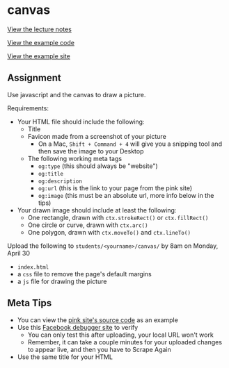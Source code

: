 # canvas

[View the lecture notes](/lectures/week4)

[View the example code](/homework/canvas/example)

[View the example site](https://mpaulweeks.github.io/cfc2018/homework/canvas/example)

## Assignment

Use javascript and the canvas to draw a picture.

Requirements:
- Your HTML file should include the following:
  - Title
  - Favicon made from a screenshot of your picture
    - On a Mac, `Shift + Command + 4` will give you a snipping tool and then save the image to your Desktop
  - The following working meta tags
    - `og:type` (this should always be "website")
    - `og:title`
    - `og:description`
    - `og:url` (this is the link to your page from the pink site)
    - `og:image` (this must be an absolute url, more info below in the tips)
- Your drawn image should include at least the following:
  - One rectangle, drawn with `ctx.strokeRect()` or `ctx.fillRect()`
  - One circle or curve, drawn with `ctx.arc()`
  - One polygon, drawn with `ctx.moveTo()` and `ctx.lineTo()`

Upload the following to `students/<yourname>/canvas/` by 8am on Monday, April 30
- `index.html`
- a `css` file to remove the page's default margins
- a `js` file for drawing the picture

## Meta Tips
- You can view the [pink site's source code](https://github.com/mpaulweeks/cfc2018/blob/master/index.html) as an example
- Use this [Facebook debugger site](https://developers.facebook.com/tools/debug/sharing) to verify
  - You can only test this after uploading, your local URL won't work
  - Remember, it can take a couple minutes for your uploaded changes to appear live, and then you have to Scrape Again
- Use the same title for your HTML <title> and the meta title
- Use the same image for your favicon and the meta preview
  - The meta preview must be at least 200x200 pixels
  - Don't know what the image's absolute URL should be? Images you upload should have a url like this:
    - `https://mpaulweeks.github.io/cfc2018/students/<yourname>/canvas/<yourimage>.png`
      - Of course, remove and replace the `<bracketed words>`
- Image urls have to be absolute, ie with the "http://" beginning

## Canvas Tips
- Guide on how to use [canvas](canvas.md)
- Strings, like colors and hex codes, needs quotes around them like `"this"`, but variable names like `canvas` and numbers don't need quotes
- Want to go the extra mile? Try experimenting with gradients:
  - [Linear Gradients](https://developer.mozilla.org/en-US/docs/Web/API/CanvasRenderingContext2D/createLinearGradient)
  - [Radial Gradients](https://developer.mozilla.org/en-US/docs/Web/API/CanvasRenderingContext2D/createRadialGradient)
- Totally stuck? Try inspecting the page and checking the Console for errors:
![](/static/console.png)
